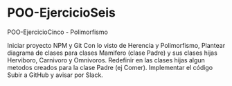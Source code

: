 # POO-EjercicioSeis

POO-EjercicioCinco - Polimorfismo

Iniciar proyecto NPM y Git
Con lo visto de Herencia y Polimorfismo, Plantear diagrama de clases para clases Mamifero (clase Padre) y sus clases hijas Herviboro, Carnivoro y Omnivoros. Redefinir en las clases hijas algun metodos creados para la clase Padre (ej Comer).
Implementar el código
Subir a GitHub y avisar por Slack.